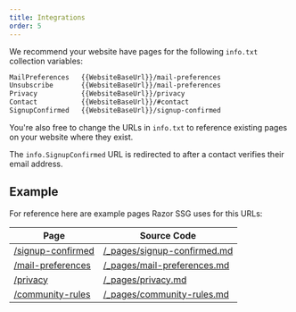 ```yaml
---
title: Integrations
order: 5
---
```


We recommend your website have pages for the following `info.txt` collection variables:

```txt
MailPreferences   {{WebsiteBaseUrl}}/mail-preferences
Unsubscribe       {{WebsiteBaseUrl}}/mail-preferences
Privacy           {{WebsiteBaseUrl}}/privacy
Contact           {{WebsiteBaseUrl}}/#contact
SignupConfirmed   {{WebsiteBaseUrl}}/signup-confirmed
```

You're also free to change the URLs in `info.txt` to reference existing pages on your website where they exist.

The `info.SignupConfirmed` URL is redirected to after a contact verifies their email address.

## Example

For reference here are example pages Razor SSG uses for this URLs:

| Page                                  | Source Code                                                                                                             |
|---------------------------------------|-------------------------------------------------------------------------------------------------------------------------|
| [/signup-confirmed](signup-confirmed) | [/_pages/signup-confirmed.md](https://github.com/NetCoreTemplates/razor-ssg/blob/main/www.unilake/_pages/signup-confirmed.md) |
| [/mail-preferences](mail-preferences) | [/_pages/mail-preferences.md](https://github.com/NetCoreTemplates/razor-ssg/blob/main/www.unilake/_pages/mail-preferences.md) |
| [/privacy](privacy)                   | [/_pages/privacy.md](https://github.com/NetCoreTemplates/razor-ssg/blob/main/www.unilake/_pages/privacy.md)                   |
| [/community-rules](community-rules)   | [/_pages/community-rules.md](https://github.com/NetCoreTemplates/razor-ssg/blob/main/www.unilake/_pages/community-rules.md)   |
